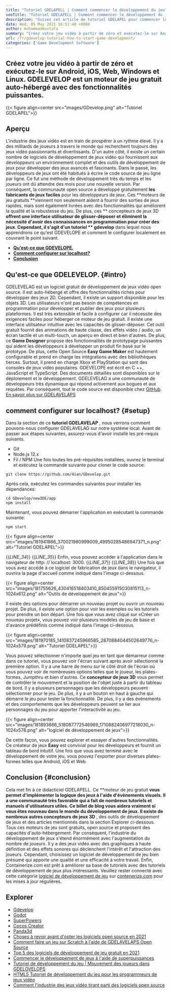 ```yaml
---
title: "Tutoriel GDELAPELL | Comment commencer le développement du jeu" 
seoTitle: "Tutoriel GDELAPELL | Comment commencer le développement du jeu" 
description: "Suivez cet article de tutoriel GDELAPEL pour commencer le développement de jeux vidéo. GDEVELOPE est auto-hébergé et ne nécessite aucune compétence en programmation pour commencer." 
date: Wed, 05 May 2021 16:51:40 +0000
author: muhammadmustafa
summary: "Créez votre jeu vidéo à partir de zéro et exécutez-le sur Android, iOS, Web, Windows et Linux. GDELEVELOP est un moteur de jeu gratuit auto-hébergé avec des fonctionnalités puissantes." 
url: /fr/gdevelop-tutorial-how-to-start-game-development/
categories: ['Game Development Software']
---
```


## Créez votre jeu vidéo à partir de zéro et exécutez-le sur Android, iOS, Web, Windows et Linux. GDELEVELOP est un moteur de jeu gratuit auto-hébergé avec des fonctionnalités puissantes.

{{< figure align=center src="images/GDevelop.png" alt="Tutoriel GDELAPEL">}}


## Aperçu
L'industrie des jeux vidéo est en train de prospérer à un rythme élevé. Il y a des milliards de joueurs à travers le monde qui recherchent toujours des jeux vidéo passionnants et divertissants. D'un autre côté, il existe un certain nombre de logiciels de développement de jeux vidéo qui fournissent aux développeurs un environnement complet et des outils de développement de jeux pour développer des jeux avancés et fascinants. Dans le passé, les développeurs de jeux ont été habitués à écrire le code source de jeu ligne par ligne. Ce fut une méthode de développement très du temps et les joueurs ont dû attendre des mois pour une nouvelle version. Par conséquent, la communauté open source a développé gratuitement **les fabricants de jeux faciles**  pour les développeurs de jeux.
Ces **moteurs de jeu gratuits  **viennent non seulement aident à fournir des sorties de jeux rapides, mais sont également livrées avec des fonctionnalités qui améliorent la qualité et la robustesse du jeu. De plus, ces **  concepteurs de jeux 3D  **offrent une interface utilisateur de glisser-déposer et éliminent la nécessité d'avoir des connaissances en programmation pour créer des jeux. Cependant, il s'agit d'un tutoriel **  gdevelop**  dans lequel nous apprendrons ce qu'est GDEVELOPE et comment le configurer localement en couvrant le point suivant.
  * **[Qu'est-ce que GDEVELOPE.][1]** 
  * **[Comment configurer sur localhost?][2]** 
  * **[Conclusion][3]** 

## **Qu'est-ce que GDELEVELOP.**    {#intro}
GDELEVELAG est un logiciel gratuit de développement de jeux vidéo open source. Il est auto-hébergé et offre des fonctionnalités riches pour développer des jeux 2D. Cependant, il existe un support disponible pour les objets 3D. Les utilisateurs n'ont pas besoin de compétences en programmation pour développer et publier des jeux pour plusieurs plateformes. Il est très extensible et facile à configurer car il nécessite des exigences faciles pour héberger ce moteur de jeu gratuit. Il existe une interface utilisateur intuitive avec les capacités de glisser-déposer. Cet outil gratuit fournit des animations de haute classe, des effets vidéo / audio, un écran tactile et un multi-touch, un aperçu en direct et bien d'autres. De plus, ce **Game Designer**  propose des fonctionnalités de prototypage puissantes qui aident les développeurs à développer un produit fin basé sur le prototype.
De plus, cette Open Source **Easy Game Maker**  est hautement configurable et prend en charge les intégrations avec des bibliothèques tierces. Surtout, il prend en charge Xbox et PlayStation qui sont des consoles de jeux vidéo populaires. GDEVELOPE est écrit en C ++, JavaScript et TypeScript. Des documents détaillés sont disponibles sur le déploiement et le développement. GDELEVELAG a une communauté de développeurs très dynamique qui répond activement aux bogues et aux requêtes. Par conséquent, tout le code source est disponible chez [GitHub][4].
[En savoir plus sur GDELAVELAPS][5]

## **comment configurer sur localhost?**    {#setup}
Dans la section de ce **tutoriel GDELAVELAP** , nous verrons comment pouvons-nous configurer GDELAVELAG sur notre système local. Avant de passer aux étapes suivantes, assurez-vous d'avoir installé les pré-requis suivants.
  * Git
  * Node.js 12.x
  * Fil / NPM
Une fois toutes les pré-réquisites installées, ouvrez le terminal et exécutez la commande suivante pour cloner le code source:
```
git clone https://github.com/4ian/GDevelop.git
```
Après cela, exécutez les commandes suivantes pour installer les dépendances:
```
cd GDevelop/newIDE/app
npm install
```
Maintenant, vous pouvez démarrer l'application en exécutant la commande suivante:
```
npm start
```

{{< figure align=center src="images/181941986_370021980999009_49950285486947371_n.png" alt="Tutoriel GDELAPEL">}}

{{_LINE_34_}}
{{_LINE_35_}}
    Enfin, vous pouvez accéder à l'application dans le navigateur de http: // localhost: 3000.
{{_LINE_37_}}
{{_LINE_38_}}
Une fois que vous avez accédé à ce logiciel de fabrication de jeux dans le navigateur, il ouvrira la page d'accueil comme indiqué dans l'image ci-dessous.

{{< figure align=center src="images/181755626_430416518403410_850455915030815113_n-1024x612.png" alt="Outils de développement de jeux">}}

Il existe des options pour démarrer un nouveau projet ou ouvrir un nouveau projet. De plus, il existe une option pour voir les exemples ou les tutoriels pour prendre un bon départ.
Une fois que vous avez cliqué sur «Créer un nouveau projet», vous pouvez voir plusieurs modèles de jeu de base et d'avance prédéfinis comme indiqué dans l'image ci-dessous.

{{< figure align=center src="images/181970185_1410837245966585_2870884044502649776_n-1024x579.png" alt="Tutoriel GDELAPEL">}}

Vous pouvez sélectionner n'importe quel jeu en tant que démarreur comme dans ce tutoriel, vous pouvez voir l'écran suivant après avoir sélectionné la première option. Il y a une barre de menu sur le côté droit de l'écran où vous pouvez voir de nombreuses options telles que le joueur, les plates-formes, Jumpthru et bien d'autres. Ce **concepteur de jeux 3D**  vous permet de contrôler le mouvement et la position de l'objet juste à partir du tableau de bord. Il y a plusieurs personnages que les développeurs peuvent sélectionner pour le jeu. De plus, il y a un bouton en haut à gauche qui démarre le jeu pour tester la fonctionnalité. De plus, il y a des événements et des comportements que les développeurs peuvent se lier aux personnages du jeu pour apporter l'interactivité au jeu.

{{< figure align=center src="images/181893666_518087772546969_1710882406977218030_n-1024x578.png" alt="logiciel de développement de jeux">}}

De cette façon, vous pouvez explorer et essayer d'autres fonctionnalités. Ce créateur de jeux **Easy**  est convivial pour les développeurs et fournit un tableau de bord intuitif. Une fois que vous avez terminé avec le développement de votre jeu, vous pouvez l'exporter pour diverses plates-formes telles que Android, iOS et Web.

## **Conclusion**    {#conclusion}
Cela met fin à ce didacticiel GDELAPELL. Ce **moteur de jeu gratuit  **vous permet d'implémenter la logique des jeux à l'aide d'événements visuels. Il a une communauté très favorable qui a fait de nombreux tutoriels et manuels d'utilisateurs utiles. Ce billet de blog vous aidera vraiment si vous êtes nouveau dans le monde du développement de jeux. Il existe de nombreux autres concepteurs de jeux 3D**  , des outils de développement de jeux et des articles mentionnés dans la section Explorer ci-dessous. Tous ces moteurs de jeu sont gratuits, open source et proposent des capacités d'auto-hébergement. Par conséquent, l'industrie du développement de jeux s'étend énormément avec l'augmentation du nombre de joueurs. Il y a des jeux vidéo avec des graphiques à haute définition et des effets sonores qui déclenchent l'intérêt et l'attraction des joueurs. Cependant, choisissez un logiciel de développement de jeu bien présumé qui apporte une qualité et une efficacité à votre travail.
Enfin, Containerize.com est prêt à améliorer sa base de tutoriels avec des tutoriels de développement de jeux plus intéressants. Veuillez rester connecté avec cette catégorie [logiciel de développement de jeu][6] sur [contenerize.com][7] pour les mises à jour régulières.

## Explorer
  * [Gdevelop][8]
  * [Godot][9]
  * [SuperPowers][10]
  * [Cocos Creator][11]
  * [Panda3d][12]
  * [Choses à revoir avant d'opter les logiciels open source en 2021][13]
  * [Comment faire un jeu sur Scratch à l'aide de GDELAVELAPS Open Source][14]
  * [Top 5 des logiciels de développement de jeu gratuit en 2021][15]
  * [Commencer le développement de jeux à l'aide de superpuissances][16]
  * [Tutoriel de développement du jeu | Mouvement des joueurs dans GDELOVELOPS][17]
  * [HTML5 Tutoriel de développement du jeu pour les programmeurs de jeux vidéo][18]
  * [Comment l'industrie des jeux vidéo tirant parti des logiciels open source][19]

  
[1]: #intro
[2]: #setup
[3]: #Conclusion
[4]: https://github.com/4ian/GDevelop
[5]: https://gdevelop-app.com/
[6]: https://products.containerize.com/game-development-software
[7]: https://www.containerize.com/
[8]: https://products.containerize.com/game-development-software/gdevelop/
[9]: https://products.containerize.com/game-development-software/godot/
[10]: https://products.containerize.com/game-development-software/superpowers/
[11]: https://products.containerize.com/game-development-software/cocos-creator/
[12]: https://products.containerize.com/game-development-software/panda3d/
[13]: https://blog.containerize.com/cmdb-software/things-to-review-before-opting-open-source-software-in-2021/
[14]: https://blog.containerize.com/game-development-software/how-to-make-a-game-on-scratch-using-open-source-gdevelop/
[15]: https://blog.containerize.com/game-development-software/top-5-free-game-development-software-in-the-year-2021/
[16]: https://blog.containerize.com/game-development-software/superpowers-animation-getting-started-with-game-development/
[17]: https://blog.containerize.com/game-development-software/game-development-tutorial-player-movement-in-gdevelop/
[18]: https://blog.containerize.com/2021/05/19/html5-game-development-tutorial-for-video-game-programmers/
[19]: https://blog.containerize.com/2021/05/07/how-video-gaming-industry-leveraging-open-source-software/

